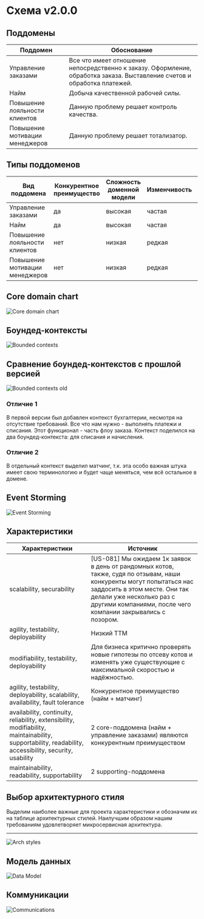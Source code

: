 Схема v2.0.0
======

Поддомены
------
| Поддомен | Обоснование |
|------------|------------|
| Управление заказами | Все что имеет отношение непосредственно к заказу. Оформление, обработка заказа. Выставление счетов и обработка платежей. |
| Найм | Добыча качественной рабочей силы. |
| Повышение лояльности клиентов | Данную проблему решает контроль качества. |
| Повышение мотивации менеджеров | Данную проблему решает тотализатор. |

Типы поддоменов
------

| Вид поддомена | Конкурентное преимущество | Сложность доменной модели | Изменчивость | Варианты реализации | Интерес проблемы | Предполагаемый вид поддомена |
|------------|------------|------------|------------|------------|------------|------------|
| Управление заказами | да | высокая | частая | ??? | высокий  | core |
| Найм | да | высокая | частая | ??? | высокий  | core |
| Повышение лояльности клиентов | нет | низкая | редкая | ??? | низкий  | supporting |
| Повышение мотивации менеджеров | нет | низкая | редкая | ??? | низкий  | supporting |

Core domain chart
------
![Core domain chart](images/hw_2/CDC.png)

Боундед-контексты
------
![Bounded contexts](images/hw_2/BC.png)

Сравнение боундед-контекстов с прошлой версией
------
![Bounded contexts old](images/hw_2/Communications_old.png)

### Отличие 1
В первой версии был добавлен контекст бухгалтерии, несмотря на отсутствие требований. Все что нам нужно - выполнять платежи и списания. Этот функционал - часть флоу заказа. Контекст поделился на два боундед-контекста: для списания и начисления. 

### Отличие 2
В отдельный контекст выделил матчинг, т.к. эта особо важная штука имеет свою терминологию и будет чаще меняться, чем всё остальное в домене.  

Event Storming
------

![Event Storming](https://raw.githubusercontent.com/OkinawaNet/MCF/main/images/hw_2/ES.png)

Характеристики
------

| Характеристики | Источник |
|------------|------------|
| scalability, securability | [US-081] Мы ожидаем 1к заявок в день от рандомных котов, также, судя по отзывам, наши конкуренты могут попытаться нас заддосить в этом месте. Они так делали уже несколько раз с другими компаниями, после чего компании закрывались с позором. |
| agility, testability, deployability | Низкий ТТМ |
| modifiability, testability, deployability | Для бизнеса критично проверять новые гипотезы по отсеву котов и изменять уже существующие с максимальной скоростью и надёжностью.|
| agility, testability, deployability, scalability, availability, fault tolerance | Конкурентное преимущество (найм + матчинг) |
| availability, continuity, reliability, еxtensibility, modifiability, maintainability, supportability, readability, accessibility, security, usability | 2 core-поддомена (найм + управление заказами) являются конкурентным преимуществом |
| maintainability, readability, supportability | 2 supporting-поддомена |

Выбор архитектурного стиля
------
Выделим наиболее важные для проекта характеристики и обозначим их на таблице архитектурных стилей. Наилучшим образом нашим требованиям удовлетворяет микросервисная архитектура.
***
![Arch styles](images/hw_2/archs.png)

Модель данных
------

![Data Model](images/hw_2/DM.png)


Коммуникации 
------

![Communications](images/hw_2/Communications.png)